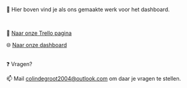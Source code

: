 📓 Hier boven vind je als ons gemaakte werk voor het dashboard.

<br>

📔 [Naar onze Trello pagina](https://trello.com/b/xllHJlkt/duurzaamhuis-colin-en-thijn) 

🌐 [Naar onze dashboard](https://31761.hosts1.ma-cloud.nl/Bright/dashboard.html) 

<br>
❓  Vragen?

📫 Mail colindegroot2004@outlook.com om daar je vragen te stellen.
